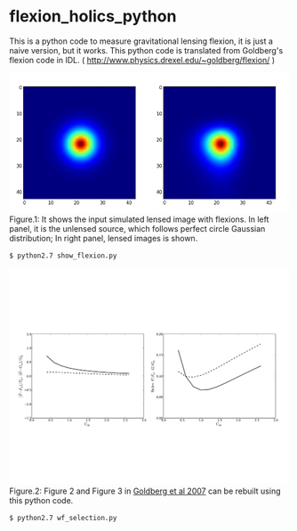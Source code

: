 # flexion_holics_python

This is a python code to measure gravitational lensing flexion, it is just a naive version, but it works. 
This python code is translated from 
Goldberg's flexion code in IDL. ( http://www.physics.drexel.edu/~goldberg/flexion/ )


![Figure 1](./Figures/figure_1.png)
Figure.1: It shows the input simulated lensed image with flexions. In left panel, it is the unlensed source, which follows perfect circle Gaussian distribution; In right panel, lensed images is shown.

```bash
$ python2.7 show_flexion.py
```
![Figure 2](./Figures/C_W.jpg)
Figure.2: Figure 2 and Figure 3 in [Goldberg et al 2007](http://arxiv.org/pdf/astro-ph/0607602v2.pdf) can be rebuilt using this python code. 

```bash
$ python2.7 wf_selection.py
```

